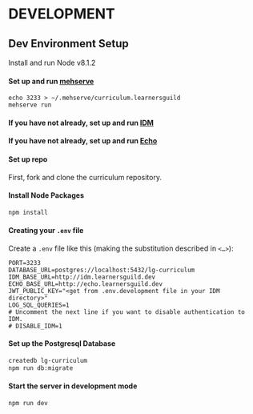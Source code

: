 # DEVELOPMENT

## Dev Environment Setup

Install and run Node v8.1.2

#### Set up and run [mehserve](https://github.com/timecounts/mehserve)
```
echo 3233 > ~/.mehserve/curriculum.learnersguild
mehserve run
```

#### If you have not already, set up and run [IDM](https://github.com/LearnersGuild/idm/)

#### If you have not already, set up and run [Echo](https://github.com/LearnersGuild/echo/)

#### Set up repo

First, fork and clone the curriculum repository.

#### Install Node Packages

```bash
npm install
```

#### Creating your `.env` file

Create a `.env` file like this (making the substitution described in `<…>`):

```
PORT=3233
DATABASE_URL=postgres://localhost:5432/lg-curriculum
IDM_BASE_URL=http://idm.learnersguild.dev
ECHO_BASE_URL=http://echo.learnersguild.dev
JWT_PUBLIC_KEY="<get from .env.development file in your IDM directory>"
LOG_SQL_QUERIES=1
# Uncomment the next line if you want to disable authentication to IDM.
# DISABLE_IDM=1
```

#### Set up the Postgresql Database

```sh
createdb lg-curriculum
npm run db:migrate
```

#### Start the server in development mode

```sh
npm run dev
```
